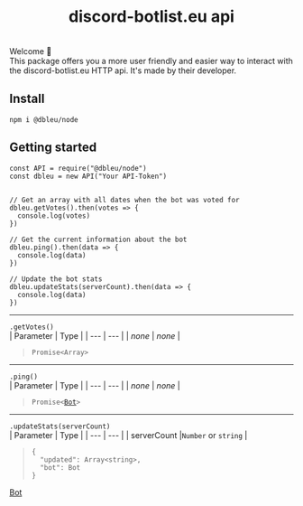 <h1 align="center">discord-botlist.eu api</h1>
<br />
Welcome 👋 <br />
This package offers you a more user friendly and easier way to interact with the discord-botlist.eu HTTP api. It's made by their developer.

## Install
```
npm i @dbleu/node
```

## Getting started
```JS
const API = require("@dbleu/node")
const dbleu = new API("Your API-Token")


// Get an array with all dates when the bot was voted for
dbleu.getVotes().then(votes => {
  console.log(votes)
})

// Get the current information about the bot
dbleu.ping().then(data => {
  console.log(data)
})

// Update the bot stats
dbleu.updateStats(serverCount).then(data => {
  console.log(data)
})
```

---

`.getVotes()` <br />
| Parameter | Type |
| --- | --- |
| _none_ | _none_ |

> `Promise<Array>`

---

`.ping()` <br />
| Parameter | Type |
| --- | --- |
| _none_ | _none_ |

> <code>Promise<<a href="https://github.com/DiscordBotlistEU/node-library/blob/main/src/structures/bot.js">Bot</a>></code>

---

`.updateStats(serverCount)` <br />
| Parameter | Type |
| --- | --- |
| serverCount |`Number` or `string` |

> ```
> {
>   "updated": Array<string>,
>   "bot": Bot
> }
> ```
[Bot](https://github.com/DiscordBotlistEU/node-library/blob/main/src/structures/bot.js)
